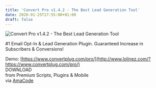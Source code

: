 ```yaml
---
title: 'Convert Pro v1.4.2 - The Best Lead Generation Tool'
date: 2020-01-25T17:55:00+01:00
draft: false
---
```


![Convert Pro v1.4.2 - The Best Lead Generation Tool](http://www.codelist.cc/uploads/posts/2018-05/1526099310_convert-pro-the-best-lead-generation-tool.png "Convert Pro v1.4.2 - The Best Lead Generation Tool")  
  
#1 Email Opt-In & Lead Generation Plugin. Guaranteed Increase in Subscribers & Conversions!  
  
Demo: [https://www.convertplug.com/pro/](http://www.lolinez.com/?https://www.convertplug.com/pro/)  
DOWNLOAD  
from Premium Scripts, Plugins & Mobile  
via [AmaCode](https://amazcode.ooo)